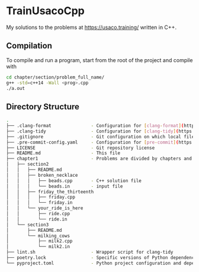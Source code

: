 # TrainUsacoCpp

My solutions to the problems at https://usaco.training/ written in C++.


## Compilation

To compile and run a program, start from the root of the project and compile with
```sh
cd chapter/section/problem_full_name/
g++ -std=c++14 -Wall <prog>.cpp
./a.out
```

## Directory Structure

```sh
.
├── .clang-format				- Configuration for [clang-format](https://clang.llvm.org/docs/ClangFormat.html), a C++ formatter
├── .clang-tidy					- Configuration for [clang-tidy](https://clang.llvm.org/extra/clang-tidy/), a C++ linter
├── .gitignore					- Git configuration on which local files to ignore when committing, such as generated binaries
├── .pre-commit-config.yaml		- Configuration for [pre-commit](https://pre-commit.com/)
├── LICENSE						- Git repository license
├── README.md					- This file
├── chapter1					- Problems are divided by chapters and sections
│   ├── section2
│   │   ├── README.md
│   │   ├── broken_necklace
│   │   │   ├── beads.cpp		- C++ solution file
│   │   │   └── beads.in		- input file
│   │   ├── friday_the_thirteenth
│   │   │   ├── friday.cpp
│   │   │   └── friday.in
│   │   └── your_ride_is_here
│   │       ├── ride.cpp
│   │       └── ride.in
│   └── section3
│       ├── README.md
│       └── milking_cows
│           ├── milk2.cpp
│           └── milk2.in
├── lint.sh						- Wrapper script for clang-tidy
├── poetry.lock					- Specific versions of Python dependencies generated by Poetry
└── pyproject.toml				- Python project configuration and depenencies
```
